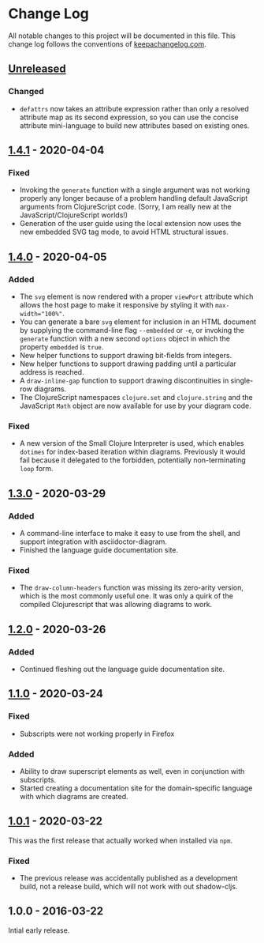 # Change Log

All notable changes to this project will be documented in this file.
This change log follows the conventions of
[keepachangelog.com](http://keepachangelog.com/).

## [Unreleased][unreleased]

### Changed

- `defattrs` now takes an attribute expression rather than only a
  resolved attribute map as its second expression, so you can use the
  concise attribute mini-language to build new attributes based on
  existing ones.

## [1.4.1] - 2020-04-04

### Fixed

- Invoking the `generate` function with a single argument was not
  working properly any longer because of a problem handling default
  JavaScript arguments from ClojureScript code. (Sorry, I am really
  new at the JavaScript/ClojureScript worlds!)
- Generation of the user guide using the local extension now uses
  the new embedded SVG tag mode, to avoid HTML structural issues.

## [1.4.0] - 2020-04-05

### Added

- The `svg` element is now rendered with a proper `viewPort` attribute
  which allows the host page to make it responsive by styling it with
  `max-width="100%"`.
- You can generate a bare `svg` element for inclusion in an HTML
  document by supplying the command-line flag `--embedded` or `-e`, or
  invoking the `generate` function with a new second `options` object
  in which the property `embedded` is `true`.
- New helper functions to support drawing bit-fields from integers.
- New helper functions to support drawing padding until a particular
  address is reached.
- A `draw-inline-gap` function to support drawing discontinuities in
  single-row diagrams.
- The ClojureScript namespaces `clojure.set` and `clojure.string` and
  the JavaScript `Math` object are now available for use by your
  diagram code.

### Fixed

- A new version of the Small Clojure Interpreter is used, which
  enables `dotimes` for index-based iteration within diagrams.
  Previously it would fail because it delegated to the forbidden,
  potentially non-terminating `loop` form.

## [1.3.0] - 2020-03-29

### Added

- A command-line interface to make it easy to use from the shell, and
  support integration with asciidoctor-diagram.
- Finished the language guide documentation site.

### Fixed

- The `draw-column-headers` function was missing its zero-arity
  version, which is the most commonly useful one. It was only a quirk
  of the compiled Clojurescript that was allowing diagrams to work.

## [1.2.0] - 2020-03-26

### Added

- Continued fleshing out the language guide documentation site.

## [1.1.0] - 2020-03-24

### Fixed

- Subscripts were not working properly in Firefox

### Added

- Ability to draw superscript elements as well, even in conjunction
  with subscripts.
- Started creating a documentation site for the domain-specific
  language with which diagrams are created.

## [1.0.1] - 2020-03-22

This was the first release that actually worked when installed via
`npm`.

### Fixed

- The previous release was accidentally published as a development
  build, not a release build, which will not work with out
  shadow-cljs.

## 1.0.0 - 2016-03-22

Intial early release.

[unreleased]: https://github.com/Deep-Symmetry/bytefield-svg/compare/v1.4.1...HEAD
[1.4.1]: https://github.com/Deep-Symmetry/bytefield-svg/compare/v1.4.0...v1.4.1
[1.4.0]: https://github.com/Deep-Symmetry/bytefield-svg/compare/v1.3.0...v1.4.0
[1.3.0]: https://github.com/Deep-Symmetry/bytefield-svg/compare/v1.2.0...v1.3.0
[1.2.0]: https://github.com/Deep-Symmetry/bytefield-svg/compare/v1.1.0...v1.2.0
[1.1.0]: https://github.com/Deep-Symmetry/bytefield-svg/compare/v1.0.1...v1.1.0
[1.0.1]: https://github.com/Deep-Symmetry/bytefield-svg/compare/v1.0.0...v1.0.1
